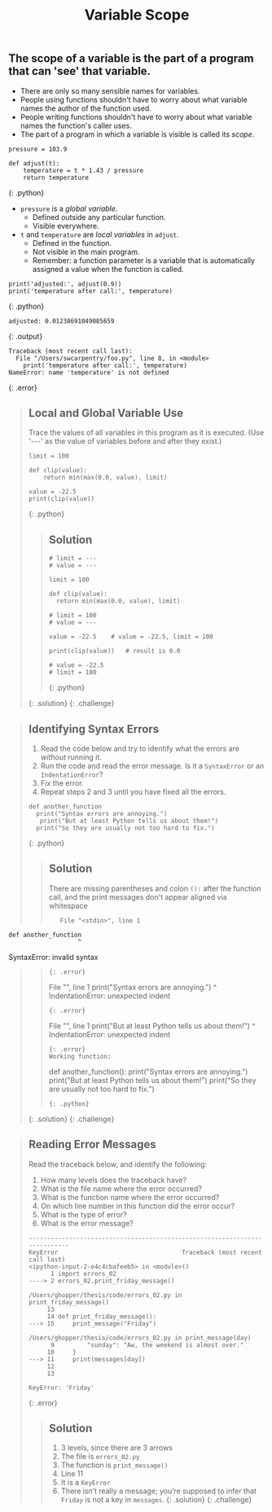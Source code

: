 ﻿---
title: "Variable Scope"
teaching: 10
exercises: 10
questions:
- "How do function calls actually work?"
- "How can I determine where errors occurred?"
objectives:
- "Identify local and global variables."
- "Identify parameters as local variables."
- "Read a traceback and determine the file, function, and line number on which the error occurred, the type of error, and the error message."
keypoints:
- "The scope of a variable is the part of a program that can 'see' that variable."
---
## The scope of a variable is the part of a program that can 'see' that variable.

*   There are only so many sensible names for variables.
*   People using functions shouldn't have to worry about
    what variable names the author of the function used.
*   People writing functions shouldn't have to worry about
    what variable names the function's caller uses.
*   The part of a program in which a variable is visible is called its *scope*.

~~~
pressure = 103.9

def adjust(t):
    temperature = t * 1.43 / pressure
    return temperature
~~~
{: .python}

*   `pressure` is a *global variable*.
    *   Defined outside any particular function.
    *   Visible everywhere.
*   `t` and `temperature` are *local variables* in `adjust`.
    *   Defined in the function.
    *   Not visible in the main program.
    *   Remember: a function parameter is a variable
        that is automatically assigned a value when the function is called.

~~~
print('adjusted:', adjust(0.9))
print('temperature after call:', temperature)
~~~
{: .python}
~~~
adjusted: 0.01238691049085659
~~~
{: .output}
~~~
Traceback (most recent call last):
  File "/Users/swcarpentry/foo.py", line 8, in <module>
    print('temperature after call:', temperature)
NameError: name 'temperature' is not defined
~~~
{: .error}

> ## Local and Global Variable Use
>
> Trace the values of all variables in this program as it is executed.
> (Use '---' as the value of variables before and after they exist.)
>
> ~~~
> limit = 100
>
> def clip(value):
>     return min(max(0.0, value), limit)
>
> value = -22.5
> print(clip(value))
> ~~~
> {: .python}
> > ## Solution
> > ~~~
> > # limit = ---
> > # value = ---
> > 
> > limit = 100   
> > 
> > def clip(value):  
> >   return min(max(0.0, value), limit)
> > 
> > # limit = 100
> > # value = ---
> > 
> > value = -22.5    # value = -22.5, limit = 100
> > 
> > print(clip(value))   # result is 0.0
> > 
> > # value = -22.5
> > # limit = 100
> > ~~~
> > {: .python}
> >
> {: .solution}
{: .challenge}

> ## Identifying Syntax Errors
>
> 1. Read the code below and try to identify what the errors are
>    *without* running it.
> 2. Run the code and read the error message.
>    Is it a `SyntaxError` or an `IndentationError`?
> 3. Fix the error.
> 4. Repeat steps 2 and 3 until you have fixed all the errors.
>
> ~~~
> def another_function
>   print("Syntax errors are annoying.")
>    print("But at least Python tells us about them!")
>   print("So they are usually not too hard to fix.")
> ~~~
> {: .python}
> > ## Solution
> > There are missing parentheses and colon `():` after the function call, and the print messages don't appear aligned via whitespace
> > ~~~
> >    File "<stdin>", line 1
    def another_function
                       ^
SyntaxError: invalid syntax
> > ~~~
> > {: .error}
> > ~~~
> >   File "<stdin>", line 1
    print("Syntax errors are annoying.")
    ^
IndentationError: unexpected indent  
> > ~~~
> > {: .error}
> > ~~~
> >   File "<stdin>", line 1
    print("But at least Python tells us about them!")
    ^
IndentationError: unexpected indent  
> > ~~~
> > {: .error}
> > Working function:  
> > ~~~
> > def another_function():
  print("Syntax errors are annoying.")
  print("But at least Python tells us about them!")
  print("So they are usually not too hard to fix.")
> > ~~~
> > {: .python}
> {: .solution}
{: .challenge}

> ## Reading Error Messages
>
> Read the traceback below, and identify the following:
>
> 1. How many levels does the traceback have?
> 2. What is the file name where the error occurred?
> 3. What is the function name where the error occurred?
> 4. On which line number in this function did the error occur?
> 5. What is the type of error?
> 6. What is the error message?
>
> ~~~
> ---------------------------------------------------------------------------
> KeyError                                  Traceback (most recent call last)
> <ipython-input-2-e4c4cbafeeb5> in <module>()
>       1 import errors_02
> ----> 2 errors_02.print_friday_message()
>
> /Users/ghopper/thesis/code/errors_02.py in print_friday_message()
>      13
>      14 def print_friday_message():
> ---> 15     print_message("Friday")
>
> /Users/ghopper/thesis/code/errors_02.py in print_message(day)
>       9         "sunday": "Aw, the weekend is almost over."
>      10     }
> ---> 11     print(messages[day])
>      12
>      13
>
> KeyError: 'Friday'
> ~~~
> {: .error}
> > ## Solution
> > 1. 3 levels, since there are 3 arrows
> > 2. The file is `errors_02.py` 
> > 3. The function is `print_message()`
> > 4. Line 11
> > 5. It is a `KeyError`
> > 6. There isn’t really a message; you’re supposed to infer that `Friday` is not a key in `messages`.
> {: .solution}
{: .challenge}
